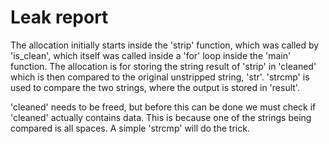 # Leak report

The allocation initially starts inside the 'strip' function, which was called by 'is_clean',
which itself was called inside a 'for' loop inside the 'main' function. The allocation
is for storing the string result of 'strip' in 'cleaned' which is then compared to the
original unstripped string, 'str'. 'strcmp' is used to compare the two strings,
where the output is stored in 'result'.

'cleaned' needs to be freed, but before this can be done we must check if 'cleaned' 
actually contains data. This is because one of the strings being compared is all spaces.
A simple 'strcmp' will do the trick.
